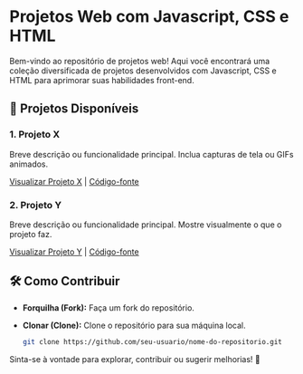 # Projetos Web com Javascript, CSS e HTML

Bem-vindo ao repositório de projetos web! Aqui você encontrará uma coleção diversificada de projetos desenvolvidos com Javascript, CSS e HTML para aprimorar suas habilidades front-end.

## 🚀 Projetos Disponíveis

### 1. Projeto X
Breve descrição ou funcionalidade principal. Inclua capturas de tela ou GIFs animados.

[Visualizar Projeto X](link-para-o-projeto-x) | [Código-fonte](link-para-o-codigo-x)

### 2. Projeto Y
Breve descrição ou funcionalidade principal. Mostre visualmente o que o projeto faz.

[Visualizar Projeto Y](link-para-o-projeto-y) | [Código-fonte](link-para-o-codigo-y)

## 🛠️ Como Contribuir

- **Forquilha (Fork):** Faça um fork do repositório.
- **Clonar (Clone):** Clone o repositório para sua máquina local.
  
  ```bash
  git clone https://github.com/seu-usuario/nome-do-repositorio.git

Sinta-se à vontade para explorar, contribuir ou sugerir melhorias! 🌟
